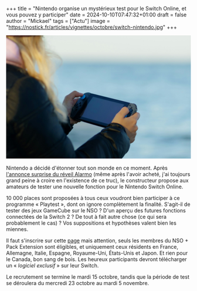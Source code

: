 +++
title = "Nintendo organise un mystérieux test pour le Switch Online, et vous pouvez y participer"
date = 2024-10-10T07:47:32+01:00
draft = false
author = "Mickael"
tags = ["Actu"]
image = "https://nostick.fr/articles/vignettes/octobre/switch-nintendo.jpg"
+++

![Nintendo Switch](switch-nintendo.jpg "© Eugene Chystiakov (Unsplash).") 

Nintendo a décidé d'étonner tout son monde en ce moment. Après [l'annonce surprise du réveil Alarmo](https://nostick.fr/articles/2024/octobre/0910-pas-de-switch-2-reveil-alarmo-nintendo/) (même après l'avoir acheté, j'ai toujours grand peine à croire en l'existence de ce truc), le constructeur propose aux amateurs de tester une nouvelle fonction pour le Nintendo Switch Online.

10 000 places sont proposées à tous ceux voudront bien participer à ce programme « Playtest », dont on ignore complètement la finalité. S'agit-il de tester des jeux GameCube sur le NSO ? D'un aperçu des futures fonctions connectées de la Switch 2 ? De tout à fait autre chose (ce qui sera probablement le cas) ? Vos suppositions et hypothèses valent bien les miennes.

Il faut s'inscrire sur cette [page](https://playtest-p.nintendo.com/en-us) mais attention, seuls les membres du NSO + Pack Extension sont éligibles, et uniquement ceux résidents en France, Allemagne, Italie, Espagne, Royaume-Uni, États-Unis et Japon. Et rien pour le Canada, bon sang de bois. Les heureux participants devront télécharger un « *logiciel exclusif* » sur leur Switch.

Le recrutement se termine le mardi 15 octobre, tandis que la période de test se déroulera du mercredi 23 octobre au mardi 5 novembre.